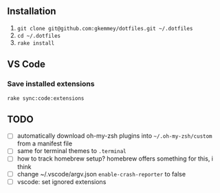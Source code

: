 ## Installation

1. `git clone git@github.com:gkemmey/dotfiles.git ~/.dotfiles`
2. `cd ~/.dotfiles`
3. `rake install`

## VS Code

### Save installed extensions

`rake sync:code:extensions`

## TODO

- [ ] automatically download oh-my-zsh plugins into `~/.oh-my-zsh/custom` from a manifest file
- [ ] same for terminal themes to `.terminal`
- [ ] how to track homebrew setup? homebrew offers something for this, i think
- [ ] change ~/.vscode/argv.json `enable-crash-reporter` to false
- [ ] vscode: set ignored extensions
